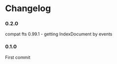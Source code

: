 # Changelog

### 0.2.0

compat fts 0.99.1 - getting IndexDocument by events


### 0.1.0

First commit